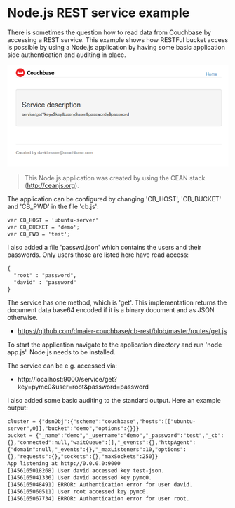 # Node.js REST service example

There is sometimes the question how to read data from Couchbase by accessing a REST service. This example shows how RESTFul bucket access is possible by using a Node.js application by having some basic application side authentication and auditing in place.

![screenshot](https://raw.githubusercontent.com/dmaier-couchbase/cb-rest/master/public/images/screenshot.png)
> This Node.js application was created by using the CEAN stack (http://ceanjs.org).

The application can be configured by changing 'CB_HOST', 'CB_BUCKET' and 'CB_PWD' in the file 'cb.js':

```
var CB_HOST = 'ubuntu-server'
var CB_BUCKET = 'demo';
var CB_PWD = 'test';
```

I also added a file 'passwd.json' which contains the users and their passwords. Only users those are listed here have read access:

```
{
  "root" : "password",
  "david" : "password"
}
```

The service has one method, which is 'get'. This implementation returns the document data base64 encoded if it is a binary document and as JSON otherwise.

* https://github.com/dmaier-couchbase/cb-rest/blob/master/routes/get.js

To start the application navigate to the application directory and run 'node app.js'. Node.js needs to be installed.

The service can be e.g. accessed via:

* http://localhost:9000/service/get?key=pymc0&user=root&password=password

I also added some basic auditing to the standard output. Here an example output:

```
cluster = {"dsnObj":{"scheme":"couchbase","hosts":[["ubuntu-server",0]],"bucket":"demo","options":{}}}
bucket = {"_name":"demo","_username":"demo","_password":"test","_cb":{},"connected":null,"waitQueue":[],"_events":{},"httpAgent":{"domain":null,"_events":{},"_maxListeners":10,"options":{},"requests":{},"sockets":{},"maxSockets":250}}
App listening at http://0.0.0.0:9000
[1456165018268] User david accessed key test-json.
[1456165041336] User david accessed key pymc0.
[1456165048491] ERROR: Authentication error for user david.
[1456165060511] User root accessed key pymc0.
[1456165067734] ERROR: Authentication error for user root.
```
